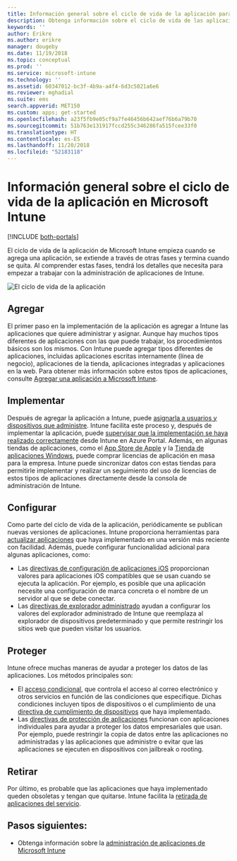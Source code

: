 ```yaml
---
title: Información general sobre el ciclo de vida de la aplicación para Microsoft Intune
description: Obtenga información sobre el ciclo de vida de las aplicaciones administradas en Microsoft Intune. El ciclo de vida de la aplicación implica agregar, implementar, configurar, proteger y retirar aplicaciones.
keywords: ''
author: Erikre
ms.author: erikre
manager: dougeby
ms.date: 11/19/2018
ms.topic: conceptual
ms.prod: ''
ms.service: microsoft-intune
ms.technology: ''
ms.assetid: 60347012-bc3f-4b9a-a4f4-6d3c5021a6e6
ms.reviewer: mghadial
ms.suite: ems
search.appverid: MET150
ms.custom: apps; get-started
ms.openlocfilehash: a23f5fb9e05cf9a7fe46456b642aef76b6a79b70
ms.sourcegitcommit: 51b763e131917fccd255c346286fa515fcee33f0
ms.translationtype: HT
ms.contentlocale: es-ES
ms.lasthandoff: 11/20/2018
ms.locfileid: "52183118"
---
```

# <a name="overview-of-the-app-lifecycle-in-microsoft-intune"></a>Información general sobre el ciclo de vida de la aplicación en Microsoft Intune

[!INCLUDE [both-portals](./includes/note-for-both-portals.md)]

El ciclo de vida de la aplicación de Microsoft Intune empieza cuando se agrega una aplicación, se extiende a través de otras fases y termina cuando se quita. Al comprender estas fases, tendrá los detalles que necesita para empezar a trabajar con la administración de aplicaciones de Intune.

![El ciclo de vida de la aplicación](./media/app-lifecycle.png "el ciclo de vida de la aplicación de Intune")

## <a name="add"></a>Agregar

El primer paso en la implementación de la aplicación es agregar a Intune las aplicaciones que quiere administrar y asignar. Aunque hay muchos tipos diferentes de aplicaciones con las que puede trabajar, los procedimientos básicos son los mismos. Con Intune puede agregar tipos diferentes de aplicaciones, incluidas aplicaciones escritas internamente (línea de negocio), aplicaciones de la tienda, aplicaciones integradas y aplicaciones en la web. Para obtener más información sobre estos tipos de aplicaciones, consulte [Agregar una aplicación a Microsoft Intune](apps-add.md). 

## <a name="deploy"></a>Implementar

Después de agregar la aplicación a Intune, puede [asignarla a usuarios y dispositivos que administre](apps-deploy.md). Intune facilita este proceso y, después de implementar la aplicación, puede [supervisar que la implementación se haya realizado correctamente](apps-monitor.md) desde Intune en Azure Portal. Además, en algunas tiendas de aplicaciones, como el [App Store de Apple](vpp-apps-ios.md) y la [Tienda de aplicaciones Windows](windows-store-for-business.md), puede comprar licencias de aplicación en masa para la empresa. Intune puede sincronizar datos con estas tiendas para permitirle implementar y realizar un seguimiento del uso de licencias de estos tipos de aplicaciones directamente desde la consola de administración de Intune.

## <a name="configure"></a>Configurar

Como parte del ciclo de vida de la aplicación, periódicamente se publican nuevas versiones de aplicaciones. Intune proporciona herramientas para [actualizar aplicaciones](apps-add.md) que haya implementado en una versión más reciente con facilidad. Además, puede configurar funcionalidad adicional para algunas aplicaciones, como:
- Las [directivas de configuración de aplicaciones iOS](app-configuration-policies-use-ios.md) proporcionan valores para aplicaciones iOS compatibles que se usan cuando se ejecuta la aplicación. Por ejemplo, es posible que una aplicación necesite una configuración de marca concreta o el nombre de un servidor al que se debe conectar.
- Las [directivas de explorador administrado](app-configuration-managed-browser.md) ayudan a configurar los valores del explorador administrado de Intune que reemplaza al explorador de dispositivos predeterminado y que permite restringir los sitios web que pueden visitar los usuarios.

## <a name="protect"></a>Proteger

Intune ofrece muchas maneras de ayudar a proteger los datos de las aplicaciones. Los métodos principales son:
- El [acceso condicional](conditional-access.md), que controla el acceso al correo electrónico y otros servicios en función de las condiciones que especifique. Dichas condiciones incluyen tipos de dispositivos o el cumplimiento de una [directiva de cumplimiento de dispositivos](device-compliance.md) que haya implementado.
- Las [directivas de protección de aplicaciones](app-protection-policy.md) funcionan con aplicaciones individuales para ayudar a proteger los datos empresariales que usan. Por ejemplo, puede restringir la copia de datos entre las aplicaciones no administradas y las aplicaciones que administre o evitar que las aplicaciones se ejecuten en dispositivos con jailbreak o rooting.

## <a name="retire"></a>Retirar

Por último, es probable que las aplicaciones que haya implementado queden obsoletas y tengan que quitarse. Intune facilita la [retirada de aplicaciones del servicio](device-management.md).

## <a name="next-steps"></a>Pasos siguientes:

- Obtenga información sobre la [administración de aplicaciones de Microsoft Intune](app-management.md)